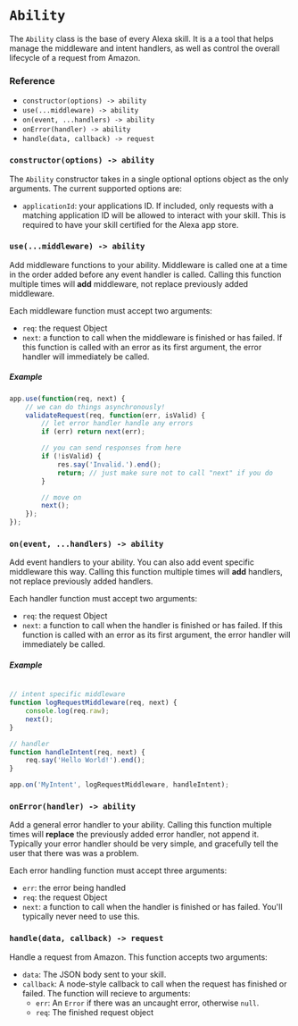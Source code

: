 # `Ability`

The `Ability` class is the base of every Alexa skill. It is a a tool
that helps manage the middleware and intent handlers, as well as control
the overall lifecycle of a request from Amazon.

### Reference
 - `constructor(options) -> ability`
 - `use(...middleware) -> ability`
 - `on(event, ...handlers) -> ability`
 - `onError(handler) -> ability`
 - `handle(data, callback) -> request`


### `constructor(options) -> ability`
The `Ability` constructor takes in a single optional options object as the
only arguments. The current supported options are:
 - `applicationId`: your applications ID. If included, only requests with a
    matching application ID will be allowed to interact with your skill. This
    is required to have your skill certified for the Alexa app store.


### `use(...middleware) -> ability`
Add middleware functions to your ability. Middleware is called one at a time
in the order added before any event handler is called. Calling this function
multiple times will __add__ middleware, not replace previously added middleware.

Each middleware function must accept two arguments:
 - `req`: the request Object
 - `next`: a function to call when the middleware is finished or has failed. If
    this function is called with an error as its first argument, the error handler
    will immediately be called.

##### Example
```js
app.use(function(req, next) {
    // we can do things asynchronously!
    validateRequest(req, function(err, isValid) {
        // let error handler handle any errors
        if (err) return next(err);

        // you can send responses from here
        if (!isValid) {
            res.say('Invalid.').end();
            return; // just make sure not to call "next" if you do
        }

        // move on
        next();
    });
});
```


### `on(event, ...handlers) -> ability`
Add event handlers to your ability. You can also add event specific middleware
this way. Calling this function multiple times will __add__ handlers, not replace
previously added handlers.

Each handler function must accept two arguments:
 - `req`: the request Object
 - `next`: a function to call when the handler is finished or has failed. If this
   function is called with an error as its first argument, the error handler will
   immediately be called.

##### Example
```js

// intent specific middleware
function logRequestMiddleware(req, next) {
    console.log(req.raw);
    next();
}

// handler
function handleIntent(req, next) {
    req.say('Hello World!').end();
}

app.on('MyIntent', logRequestMiddleware, handleIntent);
```


### `onError(handler) -> ability`
Add a general error handler to your ability. Calling this function multiple times
will __replace__ the previously added error handler, not append it. Typically your
error handler should be very simple, and gracefully tell the user that there was was
a problem.

Each error handling function must accept three arguments:
 - `err`: the error being handled
 - `req`: the request Object
 - `next`: a function to call when the handler is finished or has failed. You'll
   typically never need to use this.


### `handle(data, callback) -> request`
Handle a request from Amazon. This function accepts two arguments:
 - `data`: The JSON body sent to your skill.
 - `callback`: A node-style callback to call when the request has finished or failed.
   The function will recieve to arguments:
   - `err`: An `Error` if there was an uncaught error, otherwise `null`.
   - `req`: The finished request object
